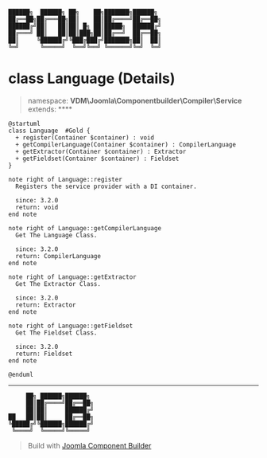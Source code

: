 ```
██████╗  ██████╗ ██╗    ██╗███████╗██████╗
██╔══██╗██╔═══██╗██║    ██║██╔════╝██╔══██╗
██████╔╝██║   ██║██║ █╗ ██║█████╗  ██████╔╝
██╔═══╝ ██║   ██║██║███╗██║██╔══╝  ██╔══██╗
██║     ╚██████╔╝╚███╔███╔╝███████╗██║  ██║
╚═╝      ╚═════╝  ╚══╝╚══╝ ╚══════╝╚═╝  ╚═╝
```
# class Language (Details)
> namespace: **VDM\Joomla\Componentbuilder\Compiler\Service**
> extends: ****
```uml
@startuml
class Language  #Gold {
  + register(Container $container) : void
  + getCompilerLanguage(Container $container) : CompilerLanguage
  + getExtractor(Container $container) : Extractor
  + getFieldset(Container $container) : Fieldset
}

note right of Language::register
  Registers the service provider with a DI container.

  since: 3.2.0
  return: void
end note

note right of Language::getCompilerLanguage
  Get The Language Class.

  since: 3.2.0
  return: CompilerLanguage
end note

note right of Language::getExtractor
  Get The Extractor Class.

  since: 3.2.0
  return: Extractor
end note

note right of Language::getFieldset
  Get The Fieldset Class.

  since: 3.2.0
  return: Fieldset
end note
 
@enduml
```

---
```
     ██╗ ██████╗██████╗
     ██║██╔════╝██╔══██╗
     ██║██║     ██████╔╝
██   ██║██║     ██╔══██╗
╚█████╔╝╚██████╗██████╔╝
 ╚════╝  ╚═════╝╚═════╝
```
> Build with [Joomla Component Builder](https://git.vdm.dev/joomla/Component-Builder)

